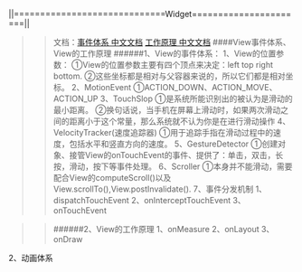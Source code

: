 ||=============================Widget======================||

>>文档：[事件体系  中文文档](/DISPATCH_README.md "权限") [工作原理  中文文档](/AIR_PROGRESS_README.md "权限")
>>####View事件体系、View的工作原理
>>######1、View的事件体系：
       1、View的位置参数：
          ①View的位置参数主要有四个顶点来决定：left top right bottom.
          ②这些坐标都是相对与父容器来说的，所以它们都是相对坐标。
       2、MotionEvent
          ①ACTION_DOWN、ACTION_MOVE、ACTION_UP
       3、TouchSlop
          ①是系统所能识别出的被认为是滑动的最小距离。
          ②换句话说，当手机在屏幕上滑动时，如果两次滑动之间的距离小于这个常量，那么系统就不认为你是在进行滑动操作
       4、VelocityTracker(速度追踪器)
          ①用于追踪手指在滑动过程中的速度，包括水平和竖直方向的速度。
       5、GestureDetector
          ①创建对象、接管View的onTouchEvent的事件、提供了：单击，双击，长按，滑动，按下等事件处理。
       6、Scroller
          ①本身并不能滑动，需要配合View的computeScroll()以及View.scrollTo(),View.postInvalidate().
       7、事件分发机制
          1、dispatchTouchEvent
          2、onInterceptTouchEvent
          3、onTouchEvent

>>######2、View的工作原理
       1、onMeasure
       2、onLayout
       3、onDraw

2、动画体系
